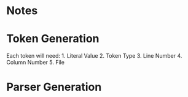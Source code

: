 
# Notes

# Token Generation

Each token will need:
	1. Literal Value 
	2. Token Type
	3. Line Number
	4. Column Number
	5. File 

# Parser Generation
